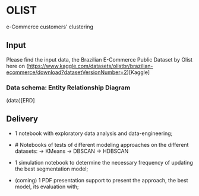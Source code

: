 # OLIST
e-Commerce customers' clustering


## Input 
Please find the input data, the Brazilian E-Commerce Public Dataset by Olist here on (https://www.kaggle.com/datasets/olistbr/brazilian-ecommerce/download?datasetVersionNumber=2)[Kaggle]

### Data schema: Entity Relationship Diagram
(data)[ERD]




## Delivery

- 1 notebook with exploratory data analysis and data-engineering;

- \# Notebooks of tests of different modeling approaches on the different datasets:
→ KMeans
→ DBSCAN
→ HDBSCAN

- 1 simulation notebook to determine the necessary frequency of updating the best segmentation model;

- (coming) 1 PDF presentation support to present the approach, the best model, its evaluation with;
